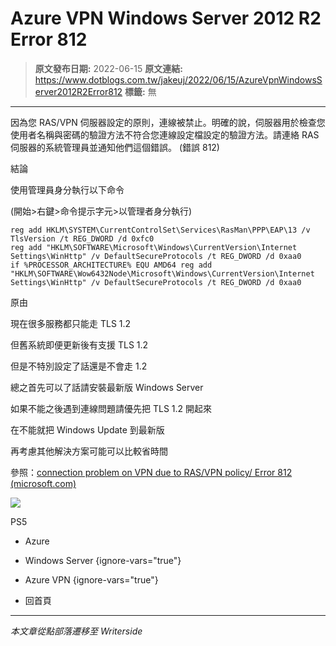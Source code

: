 # Azure VPN Windows Server 2012 R2 Error 812

> **原文發布日期:** 2022-06-15
> **原文連結:** https://www.dotblogs.com.tw/jakeuj/2022/06/15/AzureVpnWindowsServer2012R2Error812
> **標籤:** 無

---

因為您 RAS/VPN 伺服器設定的原則，連線被禁止。明確的說，伺服器用於檢查您使用者名稱與密碼的驗證方法不符合您連線設定檔設定的驗證方法。請連絡 RAS 伺服器的系統管理員並通知他們這個錯誤。 (錯誤 812)

結論

使用管理員身分執行以下命令

(開始>右鍵>命令提示字元>以管理者身分執行)

```batch
reg add HKLM\SYSTEM\CurrentControlSet\Services\RasMan\PPP\EAP\13 /v TlsVersion /t REG_DWORD /d 0xfc0
reg add "HKLM\SOFTWARE\Microsoft\Windows\CurrentVersion\Internet Settings\WinHttp" /v DefaultSecureProtocols /t REG_DWORD /d 0xaa0
if %PROCESSOR_ARCHITECTURE% EQU AMD64 reg add "HKLM\SOFTWARE\Wow6432Node\Microsoft\Windows\CurrentVersion\Internet Settings\WinHttp" /v DefaultSecureProtocols /t REG_DWORD /d 0xaa0
```

原由

現在很多服務都只能走 TLS 1.2

但舊系統即便更新後有支援 TLS 1.2

但是不特別設定了話還是不會走 1.2

總之首先可以了話請安裝最新版 Windows Server

如果不能之後遇到連線問題請優先把 TLS 1.2 開起來

在不能就把 Windows Update 到最新版

再考慮其他解決方案可能可以比較省時間

參照：[connection problem on VPN due to RAS/VPN policy/ Error 812 (microsoft.com)](https://social.technet.microsoft.com/Forums/ie/en-US/b8489bc2-e64b-4b5d-a8bb-0f63ced99fcc/connection-problem-on-vpn-due-to-rasvpn-policy-error-812?forum=winserveressentials)

![](https://card.psnprofiles.com/1/jakeuj.png)

PS5

* Azure
* Windows Server
{ignore-vars="true"}
* Azure VPN
{ignore-vars="true"}

* 回首頁

---

*本文章從點部落遷移至 Writerside*
